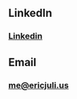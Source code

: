 ## LinkedIn

### [Linkedin](https://www.linkedin.com/in/ericjulius/)

## Email

### [me@ericjuli.us](mailto:me@ericjuli.us)
